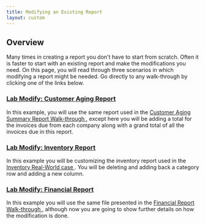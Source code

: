 ```yaml
---
title: Modifying an Existing Report
layout: custom
---
```


##  **Overview**

Many times in creating a report you don't have to start from scratch. Often it is faster to start with an existing report and make the modifications you need. On this page, you will read through three scenarios in which modifying a report might be needed.  Go directly to any walk-through by clicking one of the links below. 

###  [ Lab Modify: Customer Aging Report ](/wGetStarted/L-Modify-CustomerAging.html)

In this example, you will use the same report used in the [ Customer Aging Summary Report Walk-through ](/wAbout/Customer-Aging.html), except here you will be adding a total for the invoices due from each company along with a grand total of all the invoices due in this report. 

###  [ Lab Modify: Inventory Report ](/wGetStarted/L-Modify-InventoryReport.html)  

In this example you will be customizing the inventory report used in the [ Inventory Real-World case ](/wAbout/Inventory-Reports.html). You will be deleting and adding back a category row and adding a new column. 

###  [ Lab Modify: Financial Report ](/wGetStarted/L-Modify-FinancialReport.html)

In this example you will use the same file presented in the [ Financial Report Walk-through  ](/wAbout/Financial-Report.html), although now you are going to show further details on how the modification is done. 

  


  

